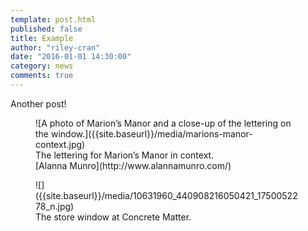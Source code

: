 ```yaml
---
template: post.html
published: false
title: Example
author: "riley-cran"
date: "2016-01-01 14:30:00"
category: news
comments: true
---
```



Another post!

<figure>
![A photo of Marion’s Manor and a close-up of the lettering on the window.]({{site.baseurl}}/media/marions-manor-context.jpg)
<figcaption>The lettering for Marion’s Manor in context.
<footer>[Alanna Munro](http://www.alannamunro.com/)</footer>
</figcaption>
</figure>

<figure>
![]({{site.baseurl}}/media/10631960_440908216050421_1750052278_n.jpg)
<figcaption>The store window at Concrete Matter.
</figcaption>
</figure>